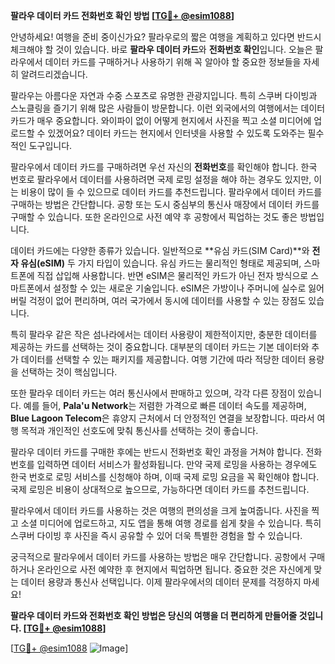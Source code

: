 **팔라우 데이터 카드 전화번호 확인 방법 [[TG💪+ @esim1088](https://t.me/s/esim1088)]**

안녕하세요! 여행을 준비 중이신가요? 팔라우로의 짧은 여행을 계획하고 있다면 반드시 체크해야 할 것이 있습니다. 바로 **팔라우 데이터 카드**와 **전화번호 확인**입니다. 오늘은 팔라우에서 데이터 카드를 구매하거나 사용하기 위해 꼭 알아야 할 중요한 정보들을 자세히 알려드리겠습니다.

팔라우는 아름다운 자연과 수중 스포츠로 유명한 관광지입니다. 특히 스쿠버 다이빙과 스노클링을 즐기기 위해 많은 사람들이 방문합니다. 이런 외국에서의 여행에서는 데이터 카드가 매우 중요합니다. 와이파이 없이 어떻게 현지에서 사진을 찍고 소셜 미디어에 업로드할 수 있겠어요? 데이터 카드는 현지에서 인터넷을 사용할 수 있도록 도와주는 필수적인 도구입니다.

팔라우에서 데이터 카드를 구매하려면 우선 자신의 **전화번호**를 확인해야 합니다. 한국 번호로 팔라우에서 데이터를 사용하려면 국제 로밍 설정을 해야 하는 경우도 있지만, 이는 비용이 많이 들 수 있으므로 데이터 카드를 추천드립니다. 팔라우에서 데이터 카드를 구매하는 방법은 간단합니다. 공항 또는 도시 중심부의 통신사 매장에서 데이터 카드를 구매할 수 있습니다. 또한 온라인으로 사전 예약 후 공항에서 픽업하는 것도 좋은 방법입니다.

데이터 카드에는 다양한 종류가 있습니다. 일반적으로 **유심 카드(SIM Card)**와 **전자 유심(eSIM)** 두 가지 타입이 있습니다. 유심 카드는 물리적인 형태로 제공되며, 스마트폰에 직접 삽입해 사용합니다. 반면 eSIM은 물리적인 카드가 아닌 전자 방식으로 스마트폰에서 설정할 수 있는 새로운 기술입니다. eSIM은 가방이나 주머니에 실수로 잃어버릴 걱정이 없어 편리하며, 여러 국가에서 동시에 데이터를 사용할 수 있는 장점도 있습니다.

특히 팔라우 같은 작은 섬나라에서는 데이터 사용량이 제한적이지만, 충분한 데이터를 제공하는 카드를 선택하는 것이 중요합니다. 대부분의 데이터 카드는 기본 데이터와 추가 데이터를 선택할 수 있는 패키지를 제공합니다. 여행 기간에 따라 적당한 데이터 용량을 선택하는 것이 핵심입니다.

또한 팔라우 데이터 카드는 여러 통신사에서 판매하고 있으며, 각각 다른 장점이 있습니다. 예를 들어, **Pala'u Network**는 저렴한 가격으로 빠른 데이터 속도를 제공하며, **Blue Lagoon Telecom**은 휴양지 근처에서 더 안정적인 연결을 보장합니다. 따라서 여행 목적과 개인적인 선호도에 맞춰 통신사를 선택하는 것이 좋습니다.

팔라우 데이터 카드를 구매한 후에는 반드시 전화번호 확인 과정을 거쳐야 합니다. 전화번호를 입력하면 데이터 서비스가 활성화됩니다. 만약 국제 로밍을 사용하는 경우에도 한국 번호로 로밍 서비스를 신청해야 하며, 이때 국제 로밍 요금을 꼭 확인해야 합니다. 국제 로밍은 비용이 상대적으로 높으므로, 가능하다면 데이터 카드를 추천드립니다.

팔라우에서 데이터 카드를 사용하는 것은 여행의 편의성을 크게 높여줍니다. 사진을 찍고 소셜 미디어에 업로드하고, 지도 앱을 통해 여행 경로를 쉽게 찾을 수 있습니다. 특히 스쿠버 다이빙 후 사진을 즉시 공유할 수 있어 더욱 특별한 경험을 할 수 있습니다.

궁극적으로 팔라우에서 데이터 카드를 사용하는 방법은 매우 간단합니다. 공항에서 구매하거나 온라인으로 사전 예약한 후 현지에서 픽업하면 됩니다. 중요한 것은 자신에게 맞는 데이터 용량과 통신사 선택입니다. 이제 팔라우에서의 데이터 문제를 걱정하지 마세요!

**팔라우 데이터 카드와 전화번호 확인 방법은 당신의 여행을 더 편리하게 만들어줄 것입니다. [[TG💪+ @esim1088](https://t.me/s/esim1088)]**

[[TG💪+ @esim1088](https://t.me/s/esim1088) ![Image](https://i.postimg.cc/Y0z9fWf4/image.png)]